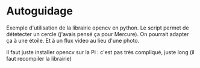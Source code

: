 # Autoguidage

Exemple d'utilisation de la librairie opencv en python. Le script permet de détetecter un cercle (j'avais pensé ça pour Mercure). On pourrait adapter ça à une étoile. Et à un flux video au lieu d'une photo.

Il faut juste installer opencv sur la Pi : c'est pas très compliqué, juste long (il faut recompiler la librairie)
